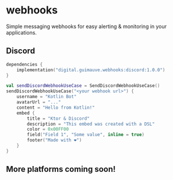# webhooks

Simple messaging webhooks for easy alerting & monitoring in your applications.

## Discord

```kotlin
dependencies {
    implementation("digital.guimauve.webhooks:discord:1.0.0")
}
```

```kotlin
val sendDiscordWebhookUseCase = SendDiscordWebhookUseCase()
sendDiscordWebhookUseCase("<your webhook url>") {
    username = "Kotlin Bot"
    avatarUrl = "..."
    content = "Hello from Kotlin!"
    embed {
        title = "Ktor & Discord"
        description = "This embed was created with a DSL"
        color = 0x00FF00
        field("Field 1", "Some value", inline = true)
        footer("Made with ❤️")
    }
}
```

## More platforms coming soon!

